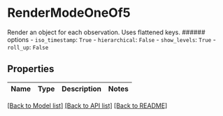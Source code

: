# RenderModeOneOf5

Render an object for each observation. Uses flattened keys.  ###### options - `iso_timestamp`: `True` - `hierarchical`: `False` - `show_levels`: `True` - `roll_up`: `False`

## Properties

Name | Type | Description | Notes
------------ | ------------- | ------------- | -------------

[[Back to Model list]](../README.md#documentation-for-models) [[Back to API list]](../README.md#documentation-for-api-endpoints) [[Back to README]](../README.md)


